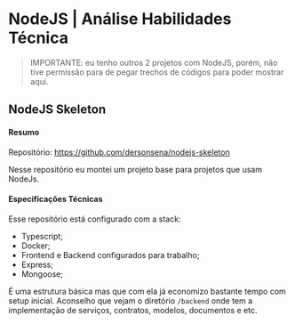 # NodeJS | Análise Habilidades Técnica

> IMPORTANTE: eu tenho outros 2 projetos com NodeJS, porém, não tive permissão para de pegar trechos de códigos para poder mostrar aqui.

## NodeJS Skeleton

#### Resumo

Repositório: https://github.com/dersonsena/nodejs-skeleton

Nesse repositório eu montei um projeto base para projetos que usam NodeJs.

#### Especificações Técnicas

Esse repositório está configurado com a stack:

- Typescript;
- Docker;
- Frontend e Backend configurados para trabalho;
- Express;
- Mongoose;

É uma estrutura básica mas que com ela já economizo bastante tempo com setup inicial. Aconselho que vejam o diretório `/backend` onde tem a implementação de serviços, contratos, modelos, documentos e etc.
